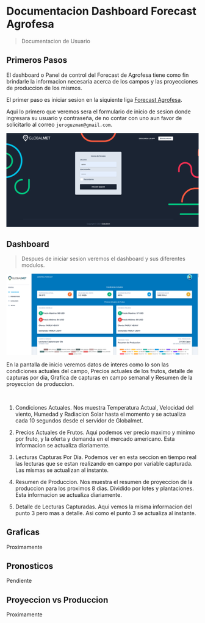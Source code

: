 <!-- TODO: Update with your values. -->
# Documentacion Dashboard Forecast Agrofesa
> Documentacion de Usuario


<!-- TODO: You can delete the About and Create a Docsify site sections if you create a new project from this template -->

## Primeros Pasos

El dashboard o Panel de control del Forecast de Agrofesa tiene como fin brindarle la informacion necesaria acerca de los campos y las proyecciones de produccion de los mismos. 

El primer paso es iniciar sesion en la siquiente liga <a href="https://forecast-front.pages.dev">Forecast Agrofesa</a>.

Aqui lo primero que veremos sera el formulario de inicio de sesion donde ingresara su usuario y contraseña, de no contar con uno aun favor de solicitarlo al correo `jeroguzman@gmail.com`.

<div align="center">
    <img src="./assets/login.png" alt="Login">    
</div>


## Dashboard
> Despues de iniciar sesion veremos el dashboard y sus diferentes modulos.

<div align="center">
    <img src="./assets/dashboard.png" alt="Login">    
</div>

En la pantalla de inicio veremos datos de interes como lo son las condiciones actuales del campo, Precios actuales de los frutos, detalle de capturas por dia, Grafica de capturas en campo semanal y Resumen de la proyeccion de produccion.


<br>

1. Condiciones Actuales. Nos muestra Temperatura Actual, Velocidad del viento, Humedad y Radiacion Solar hasta el momento y se actualiza cada 10 segundos desde el servidor de Globalmet.

2. Precios Actuales de Frutos. Aqui podemos ver precio maximo y minimo por fruto, y la oferta y demanda en el mercado americano. Esta Informacion se actualiza diariamente.

3. Lecturas Capturas Por Dia. Podemos ver en esta seccion en tiempo real las lecturas que se estan realizando en campo por variable capturada. Las mismas se actualizan al instante.

4. Resumen de Produccion. Nos muestra el resumen de proyeccion de la produccion para los proximos 8 dias. Dividido por lotes y plantaciones. Esta informacion se actualiza diariamente.

5. Detalle de Lecturas Capturadas. Aqui vemos la misma informacion del punto 3 pero mas a detalle. Asi como el punto 3 se actualiza al instante. 



## Graficas

Proximamente


## Pronosticos

Pendiente


## Proyeccion vs Produccion

Proximamente
